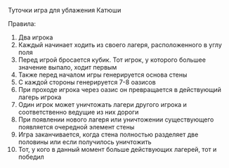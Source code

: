 Туточки игра для ублажения Катюши

Правила:
1. Два игрока
2. Каждый начинает ходить из своего лагеря, расположенного в углу поля
3. Перед игрой бросается кубик. Тот игрок, у которого большее значение выпало, ходит первым
4. Также перед началом игры генерируется основа стены
5. С каждой стороны генерируется 7-8 оазисов
6. При проходе игрока через оазис он превращается в действующий лагерь игрока
7. Один игрок может уничтожать лагери другого игрока и соответственно ведущие из них дороги
8. При появлении нового лагеря или уничтожении существующего появляется очередной элемент стены
9. Игра заканчивается, когда стена полностью разделяет две половины или если получилось уничтожить 
10. Тот, у кого в данный момент больше действующих лагерей, тот и победил